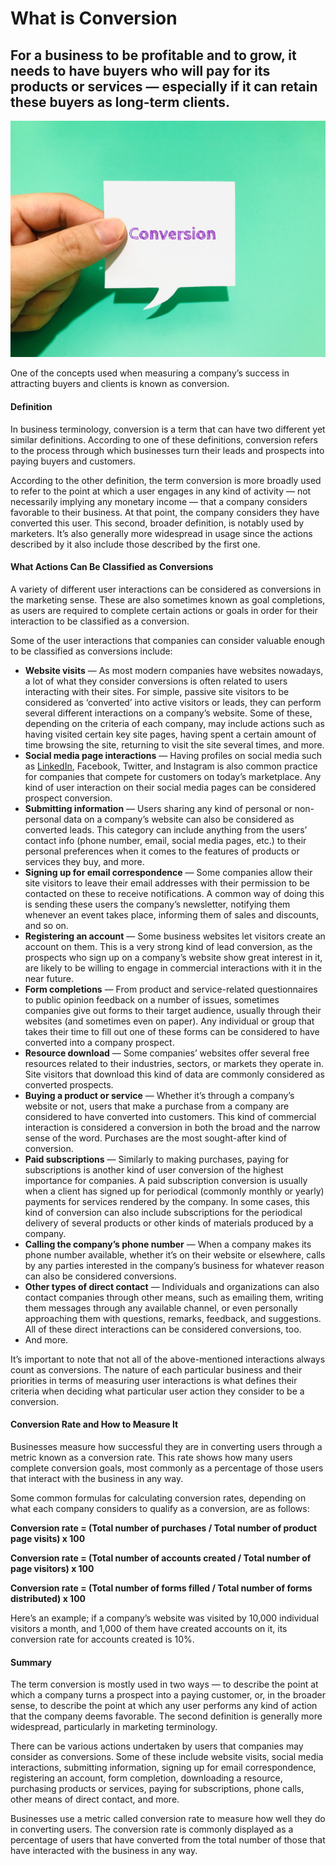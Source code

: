 # What is Conversion

## For a business to be profitable and to grow, it needs to have buyers who will pay for its products or services — especially if it can retain these buyers as long-term clients. 

![Conversion](./img/conversion-definition-when-a-user-takes-a-specific-desired-action-related-to-online-marketing-and_t20_om80jP.jpeg)

One of the concepts used when measuring a company’s success in attracting buyers and clients is known as conversion.

#### Definition

In business terminology, conversion is a term that can have two different yet similar definitions. According to one of these definitions, conversion refers to the process through which businesses turn their leads and prospects into paying buyers and customers.

According to the other definition, the term conversion is more broadly used to refer to the point at which a user engages in any kind of activity — not necessarily implying any monetary income — that a company considers favorable to their business. At that point, the company considers they have converted this user. This second, broader definition, is notably used by marketers. It’s also generally more widespread in usage since the actions described by it also include those described by the first one.

#### What Actions Can Be Classified as Conversions

A variety of different user interactions can be considered as conversions in the marketing sense. These are also sometimes known as goal completions, as users are required to complete certain actions or goals in order for their interaction to be classified as a conversion.

Some of the user interactions that companies can consider valuable enough to be classified as conversions include:

* **Website visits** — As most modern companies have websites nowadays, a lot of what they consider conversions is often related to users interacting with their sites. For simple, passive site visitors to be considered as ‘converted’ into active visitors or leads, they can perform several different interactions on a company’s website. Some of these, depending on the criteria of each company, may include actions such as having visited certain key site pages, having spent a certain amount of time browsing the site, returning to visit the site several times, and more.
* **Social media page interactions** — Having profiles on social media such as [LinkedIn](https://www.linkedin.com/), Facebook, Twitter, and Instagram is also common practice for companies that compete for customers on today’s marketplace. Any kind of user interaction on their social media pages can be considered prospect conversion.
* **Submitting information** — Users sharing any kind of personal or non-personal data on a company’s website can also be considered as converted leads. This category can include anything from the users’ contact info (phone number, email, social media pages, etc.) to their personal preferences when it comes to the features of products or services they buy, and more.
* **Signing up for email correspondence** — Some companies allow their site visitors to leave their email addresses with their permission to be contacted on these to receive notifications. A common way of doing this is sending these users the company’s newsletter, notifying them whenever an event takes place, informing them of sales and discounts, and so on.
* **Registering an account** — Some business websites let visitors create an account on them. This is a very strong kind of lead conversion, as the prospects who sign up on a company’s website show great interest in it, are likely to be willing to engage in commercial interactions with it in the near future.
* **Form completions** — From product and service-related questionnaires to public opinion feedback on a number of issues, sometimes companies give out forms to their target audience, usually through their websites (and sometimes even on paper). Any individual or group that takes their time to fill out one of these forms can be considered to have converted into a company prospect.
* **Resource download** — Some companies’ websites offer several free resources related to their industries, sectors, or markets they operate in. Site visitors that download this kind of data are commonly considered as converted prospects.
* **Buying a product or service** — Whether it’s through a company’s website or not, users that make a purchase from a company are considered to have converted into customers. This kind of commercial interaction is considered a conversion in both the broad and the narrow sense of the word. Purchases are the most sought-after kind of conversion.
* **Paid subscriptions** — Similarly to making purchases, paying for subscriptions is another kind of user conversion of the highest importance for companies. A paid subscription conversion is usually when a client has signed up for periodical (commonly monthly or yearly) payments for services rendered by the company. In some cases, this kind of conversion can also include subscriptions for the periodical delivery of several products or other kinds of materials produced by a company.
* **Calling the company’s phone number** — When a company makes its phone number available, whether it’s on their website or elsewhere, calls by any parties interested in the company’s business for whatever reason can also be considered conversions.
* **Other types of direct contact** — Individuals and organizations can also contact companies through other means, such as emailing them, writing them messages through any available channel, or even personally approaching them with questions, remarks, feedback, and suggestions. All of these direct interactions can be considered conversions, too.
* And more.

It’s important to note that not all of the above-mentioned interactions always count as conversions. The nature of each particular business and their priorities in terms of measuring user interactions is what defines their criteria when deciding what particular user action they consider to be a conversion.

#### Conversion Rate and How to Measure It

Businesses measure how successful they are in converting users through a metric known as a conversion rate. This rate shows how many users complete conversion goals, most commonly as a percentage of those users that interact with the business in any way.

Some common formulas for calculating conversion rates, depending on what each company considers to qualify as a conversion, are as follows:

**Conversion rate = (Total number of purchases / Total number of product page visits) x 100**

**Conversion rate = (Total number of accounts created / Total number of page visitors) x 100**

**Conversion rate = (Total number of forms filled / Total number of forms distributed) x 100**

Here’s an example; if a company’s website was visited by 10,000 individual visitors a month, and 1,000 of them have created accounts on it, its conversion rate for accounts created is 10%.

#### Summary

The term conversion is mostly used in two ways — to describe the point at which a company turns a prospect into a paying customer, or, in the broader sense, to describe the point at which any user performs any kind of action that the company deems favorable. The second definition is generally more widespread, particularly in marketing terminology.

There can be various actions undertaken by users that companies may consider as conversions. Some of these include website visits, social media interactions, submitting information, signing up for email correspondence, registering an account, form completion, downloading a resource, purchasing products or services, paying for subscriptions, phone calls, other means of direct contact, and more.

Businesses use a metric called conversion rate to measure how well they do in converting users. The conversion rate is commonly displayed as a percentage of users that have converted from the total number of those that have interacted with the business in any way.